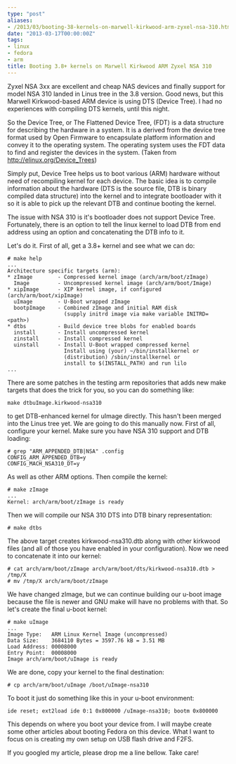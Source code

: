 ```yaml
---
type: "post"
aliases:
- /2013/03/booting-38-kernels-on-marwell-kirkwood-arm-zyxel-nsa-310.html
date: "2013-03-17T00:00:00Z"
tags:
- linux
- fedora
- arm
title: Booting 3.8+ kernels on Marwell Kirkwood ARM Zyxel NSA 310
---
```


Zyxel NSA 3xx are excellent and cheap NAS devices and finally support for
model NSA 310 landed in Linus tree in the 3.8 version. Good news, but this
Marwell Kirkwood-based ARM device is using DTS (Device Tree). I had no
experiences with compiling DTS kernels, until this night.

So the Device Tree, or The Flattened Device Tree, (FDT) is a data structure
for describing the hardware in a system. It is a derived from the device tree
format used by Open Firmware to encapsulate platform information and convey it
to the operating system. The operating system uses the FDT data to find and
register the devices in the system. (Taken from
http://elinux.org/Device_Trees)

Simply put, Device Tree helps us to boot various (ARM) hardware without need
of recompiling kernel for each device. The basic idea is to compile
information about the hardware (DTS is the source file, DTB is binary compiled
data structure) into the kernel and to integrate bootloader with it so it is
able to pick up the relevant DTB and continue booting the kernel.

The issue with NSA 310 is it's bootloader does not support Device Tree.
Fortunately, there is an option to tell the linux kernel to load DTB from end
address using an option and concatenating the DTB info to it.

Let's do it. First of all, get a 3.8+ kernel and see what we can do:

    # make help
    ...
    Architecture specific targets (arm):
    * zImage        - Compressed kernel image (arch/arm/boot/zImage)
      Image         - Uncompressed kernel image (arch/arm/boot/Image)
    * xipImage      - XIP kernel image, if configured (arch/arm/boot/xipImage)
      uImage        - U-Boot wrapped zImage
      bootpImage    - Combined zImage and initial RAM disk
                      (supply initrd image via make variable INITRD=<path>)
    * dtbs          - Build device tree blobs for enabled boards
      install       - Install uncompressed kernel
      zinstall      - Install compressed kernel
      uinstall      - Install U-Boot wrapped compressed kernel
                      Install using (your) ~/bin/installkernel or
                      (distribution) /sbin/installkernel or
                      install to $(INSTALL_PATH) and run lilo
    ...

There are some patches in the testing arm repositories that adds new make
targets that does the trick for you, so you can do something like:

    make dtbuImage.kirkwood-nsa310

to get DTB-enhanced kernel for uImage directly. This hasn't been merged into
the Linus tree yet. We are going to do this manually now. First of all,
configure your kernel. Make sure you have NSA 310 support and DTB loading:

    # grep "ARM_APPENDED_DTB|NSA" .config
    CONFIG_ARM_APPENDED_DTB=y
    CONFIG_MACH_NSA310_DT=y

As well as other ARM options. Then compile the kernel:

    # make zImage
    ...
    Kernel: arch/arm/boot/zImage is ready

Then we will compile our NSA 310 DTS into DTB binary representation:

    # make dtbs

The above target creates kirkwood-nsa310.dtb along with other kirkwood files
(and all of those you have enabled in your configuration). Now we need to
concatenate it into our kernel:

    # cat arch/arm/boot/zImage arch/arm/boot/dts/kirkwood-nsa310.dtb > /tmp/X
    # mv /tmp/X arch/arm/boot/zImage

We have changed zImage, but we can continue building our u-boot image because
the file is newer and GNU make will have no problems with that. So let's
create the final u-boot kernel:

    # make uImage
    ...
    Image Type:   ARM Linux Kernel Image (uncompressed)
    Data Size:    3684110 Bytes = 3597.76 kB = 3.51 MB
    Load Address: 00008000
    Entry Point:  00008000
    Image arch/arm/boot/uImage is ready

We are done, copy your kernel to the final destination:

    # cp arch/arm/boot/uImage /boot/uImage-nsa310

To boot it just do something like this in your u-boot environment:

    ide reset; ext2load ide 0:1 0x800000 /uImage-nsa310; bootm 0x800000

This depends on where you boot your device from. I will maybe create some
other articles about booting Fedora on this device. What I want to focus on is
creating my own setup on USB flash drive and F2FS.

If you googled my article, please drop me a line bellow. Take care!

